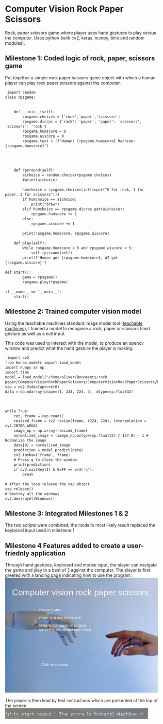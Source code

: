 # Computer Vision Rock Paper Scissors
Rock, paper scissors game where player uses hand gestures to play versus the computer.
Uses python (with cv2, keras, numpy, time and random modules).

## Milestone 1: Coded logic of rock, paper, scissors game
Put together a simple rock paper scissors game object with which a human player can play rock paper scissors against the computer.
   
    `import random
    class rpsgame:


        def __init__(self):
            rpsgame.choices = ['rock','paper','scissors']
            rpsgame.dicrps = {'rock': 'paper', 'paper': 'scissors', 'scissors': 'rock'}
            rpsgame.humscore = 0
            rpsgame.aiscore = 0
            rpsgame.text = (f"Human: {rpsgame.humscore} Machine: {rpsgame.humscore}")

            


        def rpsround(self):
            aichoice = random.choice(rpsgame.choices)
            #print(aichoice)
            
            humchoice = rpsgame.choices[int(input("0 for rock, 1 for paper, 2 for scissors"))]
            if humchoice == aichoice:
                print("draw")
            elif humchoice == rpsgame.dicrps.get(aichoice):
                rpsgame.humscore += 1
            else:
                rpsgame.aiscore += 1

            print(rpsgame.humscore, rpsgame.aiscore)

        def play(self):
            while rpsgame.humscore < 5 and rpsgame.aiscore < 5:
                self.rpsround(self)
            print(f'Human got {rpsgame.humscore}, AI got {rpsgame.aiscore}')

    def start():
            game = rpsgame()
            rpsgame.play(rpsgame)

    if __name__ == '__main__':
        start()`

## Milestone 2: Trained computer vision model
Using the teachable machines standard image model tool ([teachable machines](https://teachablemachine.withgoogle.com/train/image)), I trained a model to recognise a rock, paper or scissors hand gesture as well as a null input.

This code was used to interact with the model, to produce an opencv window and predict what the hand gesture the player is making:
    
    `import cv2
    from keras.models import load_model
    import numpy as np
    import time
    model = load_model('/home/oliver/Documents/rock paper/ComputerVisionRockPaperScissors/ComputerVisionRockPaperScissors/keras_model.h5')
    cap = cv2.VideoCapture(0)
    data = np.ndarray(shape=(1, 224, 224, 3), dtype=np.float32)



    while True: 
        ret, frame = cap.read()
        resized_frame = cv2.resize(frame, (224, 224), interpolation = cv2.INTER_AREA)
        image_np = np.array(resized_frame)
        normalized_image = (image_np.astype(np.float32) / 127.0) - 1 # Normalize the image
        data[0] = normalized_image
        prediction = model.predict(data)
        cv2.imshow('frame', frame)
        # Press q to close the window
        print(prediction)
        if cv2.waitKey(1) & 0xFF == ord('q'):
            break
            
    # After the loop release the cap object
    cap.release()
    # Destroy all the windows
    cv2.destroyAllWindows()`


## Milestone 3: Integrated Milestones 1 & 2
The two scripts were combined, the model's most likely result replaced the keyboard input used in milestone 1.

## Milestone 4 Features added to create a user-friednly application
Through hand gestures, keyboard and mouse input, the player can navigate the game and play to a best of 3 against the computer.
The player is first greeted with a landing page indicating how to use the program:
![landing page](landingpage2.jpg)

The player is then lead by text instructions which are presented at the top of the screen:
![text instructions](screenshot.png)
